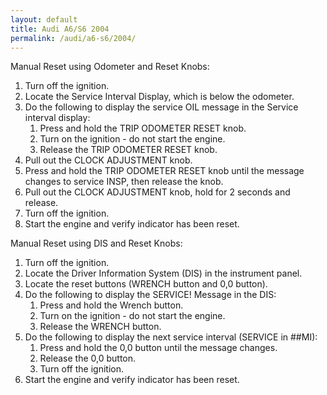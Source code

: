 ```yaml
---
layout: default
title: Audi A6/S6 2004
permalink: /audi/a6-s6/2004/
---
```

Manual Reset using Odometer and Reset Knobs:
1. Turn off the ignition.
2. Locate the Service Interval Display, which is below the odometer.
3. Do the following to display the service OIL message in the Service interval display:
    1) Press and hold the TRIP ODOMETER RESET knob.
    2) Turn on the ignition - do not start the engine.
    3) Release the TRIP ODOMETER RESET knob.
4. Pull out the CLOCK ADJUSTMENT knob.
5. Press and hold the TRIP ODOMETER RESET knob until the message changes to service INSP, then release the knob.
6. Pull out the CLOCK ADJUSTMENT knob, hold for 2 seconds and release.
7. Turn off the ignition.
8. Start the engine and verify indicator has been reset.

Manual Reset using DIS and Reset Knobs:
1. Turn off the ignition.
2. Locate the Driver Information System (DIS) in the instrument panel.
3. Locate the reset buttons (WRENCH button and 0,0 button).
4. Do the following to display the SERVICE! Message in the DIS:
    1) Press and hold the Wrench button.
    2) Turn on the ignition - do not start the engine.
    3) Release the WRENCH button.
5. Do the following to display the next service interval (SERVICE in ##MI):
    1) Press and hold the 0,0 button until the message changes.
    2) Release the 0,0 button.
    3) Turn off the ignition.
6. Start the engine and verify indicator has been reset.